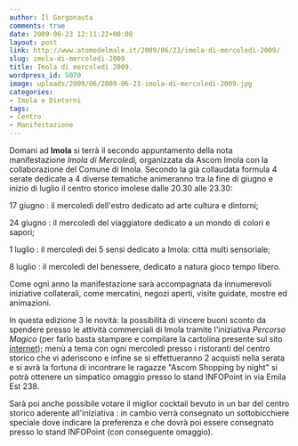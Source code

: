 ```yaml
---
author: Il Gorgonauta
comments: true
date: 2009-06-23 12:11:22+00:00
layout: post
link: http://www.atomodelmale.it/2009/06/23/imola-di-mercoledi-2009/
slug: imola-di-mercoledi-2009
title: Imola di mercoledì 2009.
wordpress_id: 5070
image: uploads/2009/06/2009-06-23-imola-di-mercoledi-2009.jpg
categories:
- Imola e Dintorni
tags:
- Centro
- Manifestazione
---
```


Domani ad **Imola** si terrà il secondo appuntamento della nota manifestazione _Imola di Mercoledì,_ organizzata da Ascom Imola con la collaborazione del Comune di Imola. Secondo la già collaudata formula 4 serate dedicate a 4 diverse tematiche animeranno tra la fine di giugno e inizio di luglio il centro storico imolese dalle 20.30 alle 23.30:

17 giugno : il mercoledì dell'estro dedicato ad arte cultura e dintorni;

24 giugno : il mercoledì del viaggiatore dedicato a un mondo di colori e sapori;

1 luglio : il mercoledì dei 5 sensi dedicato a Imola: città multi sensoriale;

8 luglio : il mercoledì del benessere, dedicato a natura gioco tempo libero.

Come ogni anno la manifestazione sarà accompagnata da innumerevoli iniziative collaterali, come mercatini, negozi aperti, visite guidate, mostre ed animazioni.

In questa edizione 3 le novità: la possibilità di vincere buoni sconto da spendere presso le attività commerciali di Imola tramite l'iniziativa _Percorso Magico_ (per farlo basta stampare e compilare la cartolina presente sul sito[ internet](http://www.imoladimercoledi.it/)); menù a tema con ogni mercoledì presso i ristoranti del centro storico che vi aderiscono e infine se si effettueranno 2 acquisti nella serata e si avrà la fortuna di incontrare le ragazze "Ascom Shopping by night" si potrà ottenere un simpatico omaggio presso lo stand INFOPoint in via Emila Est 238.

Sarà poi anche possibile votare il miglior cocktail bevuto in un bar del centro storico aderente all'iniziativa : in cambio verrà consegnato un sottobicchiere speciale dove indicare la preferenza e che dovrà poi essere consegnato presso lo stand INFOPoint (con conseguente omaggio).
